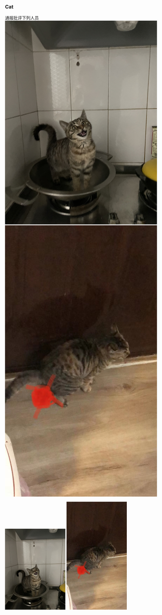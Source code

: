 
### Cat
通报批评下列人员
![Image](/Assets/1757.jpg)
![Image](/Assets/Dung.jpg)

<img src="/Assets/1757.jpg" width="200">
<img src="/Assets/Dung.jpg" width="200">
